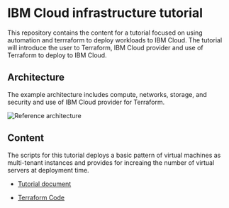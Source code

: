 # IBM Cloud infrastructure tutorial

This repository contains the content for a tutorial focused on using automation and terrraform to deploy workloads to IBM Cloud. The tutorial will introduce the user to Terraform, IBM Cloud provider and use of Terraform to deploy to IBM Cloud. 


## Architecture
The example architecture includes compute, networks, storage, and security and use of IBM Cloud provider for Terraform. 


![Reference architecture](https://github.com/ibm-cloud-architecture/refarch-public-iaas-tutorial)


## Content
The scripts for this tutorial deploys a basic pattern of virtual machines as multi-tenant instances and provides for increaing the number of virtual servers at deployment time. 

- [Tutorial document](https://github.com/ibm-cloud-architecture/refarch-public-iaas-tutorial/tree/master/tutorial_doc)

- [Terraform Code](https://github.com/ibm-cloud-architecture/refarch-public-iaas-tutorial/tree/master/terraform)

